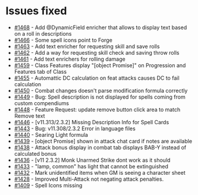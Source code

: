 # Issues fixed
- [#1468](https://gitlab.com/dragonshorn/D35E/-/issues/1468) - Add @DynamicField enricher that allows to display text based on a roll in descriptions
- [#1466](https://gitlab.com/dragonshorn/D35E/-/issues/1466) - Some spell icons point to Forge
- [#1463](https://gitlab.com/dragonshorn/D35E/-/issues/1463) - Add text enricher for requesting skill and save rolls
- [#1462](https://gitlab.com/dragonshorn/D35E/-/issues/1462) - Add a way for requesting skill check and saving throw rolls
- [#1461](https://gitlab.com/dragonshorn/D35E/-/issues/1461) - Add text enrichers for rolling damage
- [#1459](https://gitlab.com/dragonshorn/D35E/-/issues/1459) - Class Features display "[object Promise]" on Progression and Features tab of Class
- [#1455](https://gitlab.com/dragonshorn/D35E/-/issues/1455) - Automattic DC calculation on feat attacks causes DC to fail calculation
- [#1450](https://gitlab.com/dragonshorn/D35E/-/issues/1450) - Combat changes doesn't parse modification formula correctly
- [#1449](https://gitlab.com/dragonshorn/D35E/-/issues/1449) - Bug: Spell description is not displayed for spells coming from custom compendiums
- [#1448](https://gitlab.com/dragonshorn/D35E/-/issues/1448) - Feature Request: update remove button click area to match Remove text
- [#1446](https://gitlab.com/dragonshorn/D35E/-/issues/1446) - [v11.313/2.3.2] Missing Description Info for Spell Cards
- [#1443](https://gitlab.com/dragonshorn/D35E/-/issues/1443) - Bug: v11.308/2.3.2 Error in language files
- [#1440](https://gitlab.com/dragonshorn/D35E/-/issues/1440) - Searing Light formula
- [#1439](https://gitlab.com/dragonshorn/D35E/-/issues/1439) - [object Promise] shown in attack chat card if notes are available
- [#1438](https://gitlab.com/dragonshorn/D35E/-/issues/1438) - Attack bonus display in combat tab displays BAB-Y instead of calculated bonus
- [#1436](https://gitlab.com/dragonshorn/D35E/-/issues/1436) - [v11 2.3.2] Monk Unarmed Strike dont work as it should
- [#1433](https://gitlab.com/dragonshorn/D35E/-/issues/1433) - "lamp, common" has light that cannot be extinguished
- [#1432](https://gitlab.com/dragonshorn/D35E/-/issues/1432) - Mark unidentified items when GM is seeing a character sheet
- [#1428](https://gitlab.com/dragonshorn/D35E/-/issues/1428) - Improved Multi-Attack not negating attack penalties.
- [#1409](https://gitlab.com/dragonshorn/D35E/-/issues/1409) - Spell Icons missing
